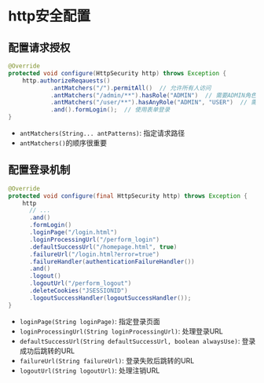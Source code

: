 # http安全配置 

## 配置请求授权

```java
@Override
protected void configure(HttpSecurity http) throws Exception {
    http.authorizeReqauests()
            .antMatchers("/").permitAll()  // 允许所有人访问
            .antMatchers("/admin/**").hasRole("ADMIN")  // 需要ADMIN角色
            .antMatchers("/user/**").hasAnyRole("ADMIN", "USER")  // 需要ADMIN或USER角色
            .and().formLogin();  // 使用表单登录
}
```

- `antMatchers(String... antPatterns)`: 指定请求路径
- `antMatchers()`的顺序很重要

## 配置登录机制

```java
@Override
protected void configure(final HttpSecurity http) throws Exception {
    http
      // ...
      .and()
      .formLogin()
      .loginPage("/login.html")
      .loginProcessingUrl("/perform_login")
      .defaultSuccessUrl("/homepage.html", true)
      .failureUrl("/login.html?error=true")
      .failureHandler(authenticationFailureHandler())
      .and()
      .logout()
      .logoutUrl("/perform_logout")
      .deleteCookies("JSESSIONID")
      .logoutSuccessHandler(logoutSuccessHandler());
}
```

- `loginPage(String loginPage)`: 指定登录页面
- `loginProcessingUrl(String loginProcessingUrl)`: 处理登录URL
- `defaultSuccessUrl(String defaultSuccessUrl, boolean alwaysUse)`: 登录成功后跳转的URL
- `failureUrl(String failureUrl)`: 登录失败后跳转的URL
- `logoutUrl(String logoutUrl)`: 处理注销URL



